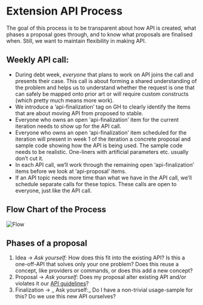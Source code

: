 Extension API Process
=

The goal of this process is to be transparent about how API is created, what phases a proposal goes through, and to know what proposals are finalised when. Still, we want to maintain flexibility in making API. 

Weekly API call: 
--

* During debt week, *everyone* that plans to work on API joins the call and presents their case. This call is about forming a shared understanding of the problem and helps us to understand whether the request is one that can safely be mapped onto prior art or will require custom constructs (which pretty much means more work).
* We introduce a ‘api-finalization’ tag on GH to clearly identify the items that are about moving API from proposed to stable.
* Everyone who owns an open ‘api-finalization’ item for the current iteration needs to show up for the API call.
* Everyone who owns an open ‘api-finalization’ item scheduled for the iteration will present in week 1 of the iteration a concrete proposal and sample code showing how the API is being used. The sample code needs to be realistic. One-liners with artificial parameters etc. usually don’t cut it.
* In each API call, we’ll work through the remaining open ‘api-finalization’ items before we look at ‘api-proposal’ items.
* If an API topic needs more time than what we have in the API call, we’ll schedule separate calls for these topics. These calls are open to everyone, just like the API call. 

Flow Chart of the Process
---

![Flow](https://user-images.githubusercontent.com/1794099/42496119-5cecdc82-8425-11e8-8b03-48e95716bf2d.png)


Phases of a proposal
--

1. Idea -> _Ask yourself:_ How does this fit into the existing API? Is this a one-off-API that solves only your one problem? Does this reuse a concept, like providers or commands, or does this add a new concept? 
2. Proposal -> _Ask yourself:_ Does my proposal alter existing API and/or violates it our [API guidelines](https://github.com/Microsoft/vscode/wiki/Extension-API-guidelines)?
3. Finalization -> _ Ask yourself:_ Do I have a non-trivial usage-sample for this? Do we use this new API ourselves? 

